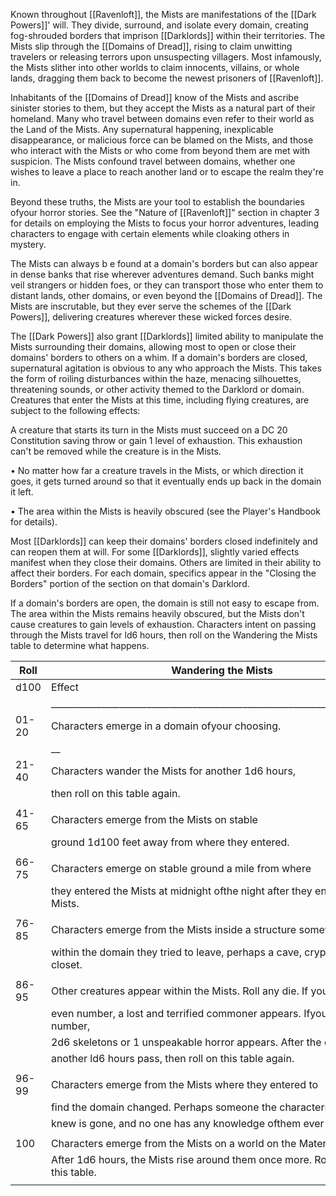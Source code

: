 Known throughout [[Ravenloft]], the Mists are manifestations of the [[Dark Powers]]' will. They divide, surround, and isolate every domain, creating fog-shrouded borders that imprison [[Darklords]] within their territories. The Mists slip through the [[Domains of Dread]], rising to claim unwitting travelers or releasing terrors upon unsuspecting villagers. Most infamously, the Mists slither into other worlds to claim innocents, villains, or whole lands, dragging them back to become the newest prisoners of [[Ravenloft]].

Inhabitants of the [[Domains of Dread]] know of the Mists and ascribe sinister stories to them, but they accept the Mists as a natural part of their homeland. Many who travel between domains even refer to their world as the Land of the Mists. Any supernatural happening, inexplicable disappearance, or malicious force can be blamed on the Mists, and those who interact with the Mists or who come from beyond them are met with suspicion. The Mists confound travel between domains, whether one wishes to leave a place to reach another land or to escape the realm they're in.

Beyond these truths, the Mists are your tool to establish the boundaries ofyour horror stories. See the "Nature of [[Ravenloft]]" section in chapter 3 for details on employing the Mists to focus your horror adventures, leading characters to engage with certain elements while cloaking others in mystery.

The Mists can always b e found at a domain's borders but can also appear in dense banks that rise wherever adventures demand. Such banks might veil strangers or hidden foes, or they can transport those who enter them to distant lands, other domains, or even beyond the [[Domains of Dread]]. The Mists are inscrutable, but they ever serve the schemes of the [[Dark Powers]], delivering creatures wherever these wicked forces desire.

The [[Dark Powers]] also grant [[Darklords]] limited ability to manipulate the Mists surrounding their domains, allowing most to open or close their domains' borders to others on a whim. If a domain's borders are closed, supernatural agitation is obvious to any who approach the Mists. This takes the form of roiling disturbances within the haze, menacing silhouettes, threatening sounds, or other activity themed to the Darklord or domain. Creatures that enter the Mists at this time, including flying creatures, are subject to the following effects:

A creature that starts its turn in the Mists must succeed on a DC 20 Constitution saving throw or gain 1 level of exhaustion. This exhaustion can't be removed while the creature is in the Mists.

• No matter how far a creature travels in the Mists, or which direction it goes, it gets turned around so that it eventually ends up back in the domain it left.

• The area within the Mists is heavily obscured (see the Player's Handbook for details).

Most [[Darklords]] can keep their domains' borders closed indefinitely and can reopen them at will. For some [[Darklords]], slightly varied effects manifest when they close their domains. Others are limited in their ability to affect their borders. For each domain, specifics appear in the "Closing the Borders" portion of the section on that domain's Darklord.

If a domain's borders are open, the domain is still not easy to escape from. The area within the Mists remains heavily obscured, but the Mists don't cause creatures to gain levels of exhaustion. Characters intent on passing through the Mists travel for ld6 hours, then roll on the Wandering the Mists table to determine what happens.

| Roll  | Wandering the Mists                                                              |
| ----- | -------------------------------------------------------------------------------- |
| d100  | Effect                                                                           |
|       | ___________________________________________________________________________      |
| 01-20 | Characters emerge in a domain ofyour choosing.                                   |
|       | __                                                                               |
| 21-40 | Characters wander the Mists for another 1d6 hours,                               |
|       | then roll on this table again.                                                   |
|       |                                                                                  |
| 41-65 | Characters emerge from the Mists on stable                                       |
|       | ground 1d100 feet away from where they entered.                                  |
|       |                                                                                  |
| 66-75 | Characters emerge on stable ground a mile from where                             |
|       | they entered the Mists at midnight ofthe night after they entered the Mists.     |
|       |                                                                                  |
| 76-85 | Characters emerge from the Mists inside a structure somewhere                    |
|       | within the domain they tried to leave, perhaps a cave, crypt, shed, or closet.   |
|       |                                                                                  |
| 86-95 | Other creatures appear within the Mists. Roll any die. If you roll an            |
|       | even number, a lost and terrified commoner appears. Ifyou roll an odd number,    |
|       | 2d6 skeletons or 1 unspeakable horror appears. After the encounter,              |
|       | another ld6 hours pass, then roll on this table again.                           |
|       |                                                                                  |
| 96-99 | Characters emerge from the Mists where they entered to                           |
|       | find the domain changed. Perhaps someone the characters                          |
|       | knew is gone, and no one has any knowledge ofthem ever existing.                 |
|       |                                                                                  |
| 100   | Characters emerge from the Mists on a world on the Material Plane.               |
|       | After 1d6 hours, the Mists rise around them once more. Roll again on this table. |
|       |                                                                                  |















